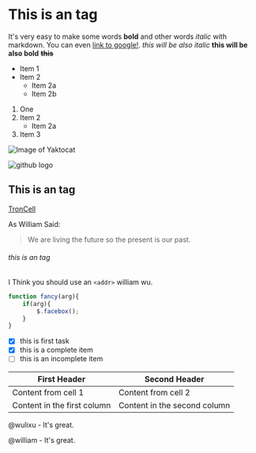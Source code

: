 # This is an tag
It's very easy to make some words **bold** and other words *italic* with markdown. You can even [link to google!](http://google.com).
_this will be also italic_
__this will be also bold__
~~__this__~~

* Item 1
* Item 2
    * Item 2a
    * Item 2b
1. One
2. Item 2
    * Item 2a
3. Item 3

![Image of Yaktocat](https://octodex.github.com/images/yaktocat.png)


![github logo](http://troncell.com/images/logo_white.png)
## This is an  tag
[TronCell](http://troncell.com)

As William Said:

>We are living the future so
>the present is our past.

###### this is an tag

I Think you should use an 
`<addr>` william wu.

```javascript
function fancy(arg){
    if(arg){
        $.facebox();
    }
}
```
- [x] this is first task
- [x] this is a complete item
- [ ] this is an incomplete item

First Header | Second Header
------------ | -------------
Content from cell 1 | Content from cell 2
Content in the first column | Content in the second column


@wulixu - It's great.

@william - It's great.
